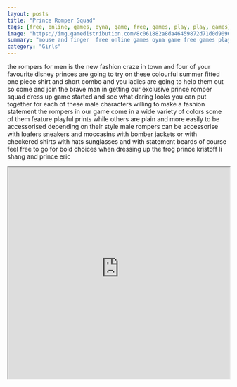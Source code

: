 ```yaml
---
layout: posts
title: "Prince Romper Squad"
tags: [free, online, games, oyna, game, free, games, play, play, games]
image: "https://img.gamedistribution.com/8c061882a8da46459872d71d0d9096c5.jpg"
summary: "mouse and finger  free online games oyna game free games play play games"
category: "Girls"
---
```


the rompers for men is the new fashion craze in town and four of your favourite disney princes are going to try on these colourful summer fitted one piece shirt and short combo and you ladies are going to help them out so come and join the brave man in getting our exclusive prince romper squad dress up game started and see what daring looks you can put together for each of these male characters willing to make a fashion statement the rompers in our game come in a wide variety of colors some of them feature playful prints while others are plain and more easily to be accessorised depending on their style male rompers can be accessorise with loafers sneakers and moccasins with bomber jackets or with checkered shirts with hats sunglasses and with statement beards of course feel free to go for bold choices when dressing up the frog prince kristoff li shang and prince eric

<iframe width="100%" height="480px;" src="https://html5.gamedistribution.com/8c061882a8da46459872d71d0d9096c5/"></iframe>